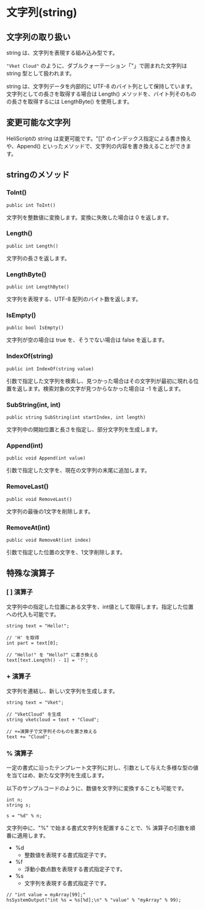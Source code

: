 
# 文字列(string)

## 文字列の取り扱い
string は、文字列を表現する組み込み型です。

`"Vket Cloud"` のように、ダブルクォーテーション「"」で囲まれた文字列は string 型として扱われます。

string は、文字列データを内部的に UTF-8 のバイト列として保持しています。文字列としての長さを取得する場合は Length() メソッドを、バイト列そのものの長さを取得するには LengthByte() を使用します。

## 変更可能な文字列
HeliScriptの string は変更可能です。"[]" のインデックス指定による書き換えや、Append() といったメソッドで、文字列の内容を書き換えることができます。




## stringのメソッド

### ToInt()
`public int ToInt()`

文字列を整数値に変換します。変換に失敗した場合は 0 を返します。

### Length()
`public int Length()`

文字列の長さを返します。

### LengthByte()
`public int LengthByte()`

文字列を表現する、UTF-8 配列のバイト数を返します。

### IsEmpty()
`public bool IsEmpty()`

文字列が空の場合は true を、そうでない場合は false を返します。

### IndexOf(string)
`public int IndexOf(string value)`

引数で指定した文字列を検索し、見つかった場合はその文字列が最初に現れる位置を返します。検索対象の文字が見つからなかった場合は -1 を返します。

### SubString(int, int)
`public string SubString(int startIndex, int length)`

文字列中の開始位置と長さを指定し、部分文字列を生成します。

### Append(int)
`public void Append(int value)`

引数で指定した文字を、現在の文字列の末尾に追加します。

### RemoveLast()
`public void RemoveLast()`

文字列の最後の1文字を削除します。

### RemoveAt(int)
`public void RemoveAt(int index)`

引数で指定した位置の文字を、1文字削除します。




## 特殊な演算子

### [ ] 演算子
文字列中の指定した位置にある文字を、int値として取得します。指定した位置への代入も可能です。

```
string text = "Hello!";

// 'H' を取得
int part = text[0];

// "Hello!" を "Hello?" に書き換える
text[text.Length() - 1] = '?';
```

### + 演算子
文字列を連結し、新しい文字列を生成します。

```
string text = "Vket";

// "VketCloud" を生成
string vketcloud = text + "Cloud";

// +=演算子で文字列そのものを置き換える
text += "Cloud";
```

### % 演算子
一定の書式に沿ったテンプレート文字列に対し、引数として与えた多様な型の値を当てはめ、新たな文字列を生成します。

以下のサンプルコードのように、数値を文字列に変換することも可能です。
```
int n;
string s;

s = "%d" % n;
```

文字列中に、"%" で始まる書式文字列を配置することで、% 演算子の引数を順番に適用します。 

* %d
    * 整数値を表現する書式指定子です。
* %f
    * 浮動小数点数を表現する書式指定子です。
* %s
    * 文字列を表現する書式指定子です。

```
// "int value = myArray[99];"
hsSystemOutput("int %s = %s[%d];\n" % "value" % "myArray" % 99);
```